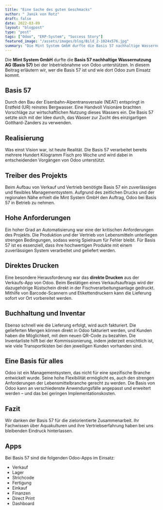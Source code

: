 ```yaml
---
title: "Eine Sache des guten Geschmacks"
author: " Janik von Rotz"
draft: false
date: 2022-03-09
layout: "blogpost"
type: "post"
tags: ["Odoo", "ERP-System", "Success Story"]
featured_image: "/assets/images/blog/Bild_2-1024x576.jpg"
summary: "Die Mint System GmbH durfte die Basis 57 nachhaltige Wassernutzung AG (Basis 57) bei der Inbetriebnahme von Odoo unterstützen. Wer die Basis 57 ist und wie dort Odoo zum Einsatz kommt, wird in diesem ..."
---
```



Die **Mint System GmbH** durfte die **Basis 57 nachhaltige Wassernutzung AG (Basis 57)** bei der Inbetriebnahme von Odoo unterstützen. In diesem Beitrag erläutern wir, wer die Basis 57 ist und wie dort Odoo zum Einsatz kommt.

## Basis 57

Durch den Bau der Eisenbahn-Alpentransversale (NEAT) entspringt in Erstfeld (UR) reinstes Bergwasser. Eine Handvoll Visionäre brachten Vorschläge zur wirtschaftlichen Nutzung dieses Wassers ein. Die Basis 57 setzte sich mit der Idee durch, das Wasser zur Zucht des einzigartigen Gotthard-Zanders zu verwenden.

## Realisierung

Was einst Vision war, ist heute Realität. Die Basis 57 verarbeitet bereits mehrere Hundert Kilogramm Fisch pro Woche und wird dabei in entscheidenden Vorgängen von Odoo unterstützt.

## Treiber des Projekts

Beim Aufbau von Verkauf und Vertrieb benötigte Basis 57 ein zuverlässiges und flexibles Managementsystem. Aufgrund des zeitlichen Drucks und der regionalen Nähe erhielt die Mint System GmbH den Auftrag, Odoo bei Basis 57 in Betrieb zu nehmen.

## Hohe Anforderungen

Ein hoher Grad an Automatisierung war eine der kritischen Anforderungen des Projekts. Die Produktion und der Vertrieb von Lebensmitteln unterliegen strengen Bedingungen, sodass wenig Spielraum für Fehler bleibt. Für Basis 57 ist es essenziell, dass ihre hochwertigen Produkte mit einem zuverlässigen System verarbeitet und geliefert werden.

## Direktes Drucken

Eine besondere Herausforderung war das **direkte Drucken** aus der Verkaufs-App von Odoo. Beim Bestätigen eines Verkaufsauftrags wird der dazugehörige Rüstschein direkt in der Fischverarbeitungsanlage gedruckt. Mithilfe von Barcode-Scannern und Etikettendruckern kann die Lieferung sofort vor Ort vorbereitet werden.

## Buchhaltung und Inventar

Ebenso schnell wie die Lieferung erfolgt, wird auch fakturiert. Die gelieferten Mengen können direkt in Odoo fakturiert werden, und Kunden haben die Möglichkeit, mit dem neuen QR-Code zu bezahlen. Die Inventarliste hilft bei der Kommissionierung, indem jederzeit ersichtlich ist, wie viele Transportkisten bei den jeweiligen Kunden vorhanden sind.

## Eine Basis für alles

Odoo ist ein Managementsystem, das nicht für eine spezifische Branche entwickelt wurde. Seine hohe Flexibilität ermöglicht es, auch den strengen Anforderungen der Lebensmittelbranche gerecht zu werden. Die Basis von Odoo kann an verschiedenste Anwendungsfälle angepasst und erweitert werden – und das bei geringen Implementationskosten.

## Fazit

Wir danken der Basis 57 für die zielorientierte Zusammenarbeit. Ihr Fachwissen über Aquakulturen und ihre Vertriebserfahrung haben bei uns bleibenden Eindruck hinterlassen.

## Apps

Bei Basis 57 sind die folgenden Odoo-Apps im Einsatz:

- Verkauf
- Lager
- Strichcode
- Fertigung
- Einkauf
- Finanzen
- Direct Print
- Dashboard

